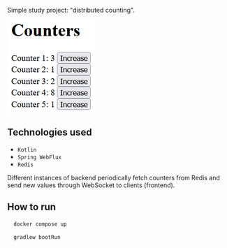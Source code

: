Simple study project: "distributed counting". 

![Screenshot_1](static/screenshot.png)

## Technologies used

- `Kotlin`
- `Spring WebFlux`
- `Redis`

Different instances of backend periodically fetch counters from Redis and 
send new values through WebSocket to clients (frontend).

## How to run

```shell
  docker compose up
```

```shell
  gradlew bootRun
```